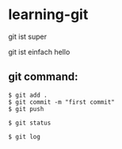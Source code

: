# learning-git

git ist super

git ist einfach hello

## git command:

```
$ git add .
$ git commit -m "first commit"
$ git push
```

```
$ git status
```

```
$ git log
```
